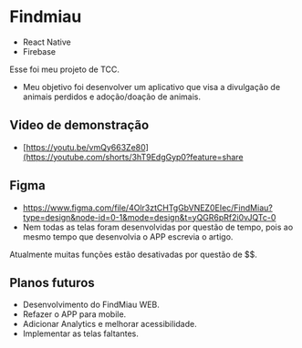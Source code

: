 # Findmiau
  - React Native
  - Firebase

Esse foi meu projeto de TCC.
 - Meu objetivo foi desenvolver um aplicativo que visa a divulgação de animais perdidos e adoção/doação de animais.

## Video de demonstração
  - [https://youtu.be/vmQy663Ze80](https://youtube.com/shorts/3hT9EdgGyp0?feature=share
## Figma
  - https://www.figma.com/file/4Olr3ztCHTgGbVNEZ0EIec/FindMiau?type=design&node-id=0-1&mode=design&t=yQGR6pRf2i0vJQTc-0
  - Nem todas as telas foram desenvolvidas por questão de tempo, pois ao mesmo tempo que desenvolvia o APP escrevia o artigo.

Atualmente muitas funções estão desativadas por questão de $$.

## Planos futuros
  - Desenvolvimento do FindMiau WEB.
  - Refazer o APP para mobile.
  - Adicionar Analytics e melhorar acessibilidade.
  - Implementar as telas faltantes.
